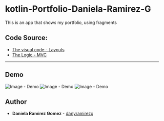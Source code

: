# kotlin-Portfolio-Daniela-Ramirez-G

This is an app that shows my portfolio, using fragments

## Code Source:
* [The visual code - Layouts](https://github.com/danyramirezg/kotlin-Portfolio-Daniela-Ramirez-G/tree/main/app/src/main/res/layout)
* [The Logic - MVC](https://github.com/danyramirezg/kotlin-Portfolio-Daniela-Ramirez-G/tree/main/app/src/main/java/com/dany/portfoliodanielaramirezg)

---

## Demo

![Image - Demo](Demo-1.jgep)
![Image - Demo](Demo-2.jgep)
![Image - Demo](Demo-3.jgep)


## Author
* **Daniela Ramirez Gomez** - [danyramirezg](https://github.com/danyramirezg)

